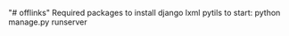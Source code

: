 "# offlinks" 
Required packages to install
    django
    lxml
    pytils
    to start:
    python manage.py runserver
